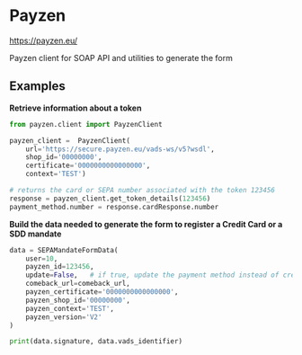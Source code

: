 Payzen
======

https://payzen.eu/

Payzen client for SOAP API and utilities to generate the form

Examples
--------


**Retrieve information about a token**

``` python
from payzen.client import PayzenClient

payzen_client =  PayzenClient(
    url='https://secure.payzen.eu/vads-ws/v5?wsdl',
    shop_id='00000000',
    certificate='0000000000000000',
    context='TEST')

# returns the card or SEPA number associated with the token 123456
response = payzen_client.get_token_details(123456)
payment_method.number = response.cardResponse.number
```

**Build the data needed to generate the form to register a Credit Card or a SDD mandate**

``` python
data = SEPAMandateFormData(
    user=10,
    payzen_id=123456,
    update=False,   # if true, update the payment method instead of creating one
    comeback_url=comeback_url,
    payzen_certificate='0000000000000000',
    payzen_shop_id='00000000',
    payzen_context='TEST',
    payzen_version='V2'
)

print(data.signature, data.vads_identifier)
```
